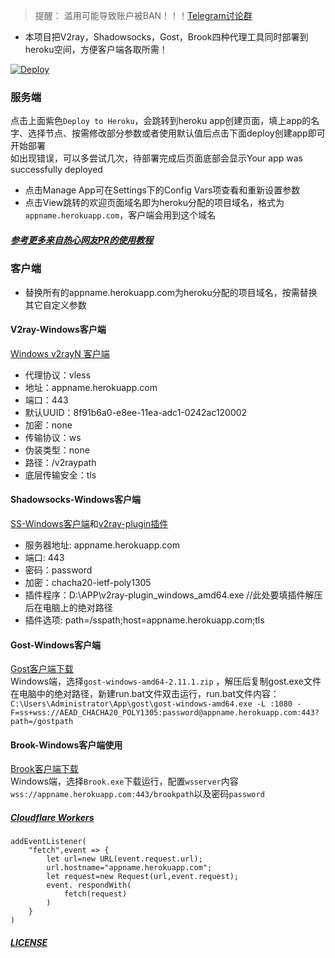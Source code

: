 > 提醒： 滥用可能导致账户被BAN！！！[Telegram讨论群](https://t.me/starts_sh_group)  
  
* 本项目把V2ray，Shadowsocks，Gost，Brook四种代理工具同时部署到heroku空间，方便客户端各取所需！  
  
[![Deploy](https://www.herokucdn.com/deploy/button.png)](https://dashboard.heroku.com/new?template=https://github.com/mixool/heroku)  
  
### 服务端
  
点击上面紫色`Deploy to Heroku`，会跳转到heroku app创建页面，填上app的名字、选择节点、按需修改部分参数或者使用默认值后点击下面deploy创建app即可开始部署  
如出现错误，可以多尝试几次，待部署完成后页面底部会显示Your app was successfully deployed  
  * 点击Manage App可在Settings下的Config Vars项查看和重新设置参数
  * 点击View跳转的欢迎页面域名即为heroku分配的项目域名，格式为`appname.herokuapp.com`，客户端会用到这个域名
  
##### [参考更多来自热心网友PR的使用教程](https://github.com/mixool/heroku/tree/master/tutorial)
  
### 客户端
* 替换所有的appname.herokuapp.com为heroku分配的项目域名，按需替换其它自定义参数
  
#### V2ray-Windows客户端
[Windows v2rayN 客户端](https://github.com/2dust/v2rayN/releases)  
* 代理协议：vless
* 地址：appname.herokuapp.com
* 端口：443
* 默认UUID：8f91b6a0-e8ee-11ea-adc1-0242ac120002
* 加密：none
* 传输协议：ws
* 伪装类型：none
* 路径：/v2raypath
* 底层传输安全：tls
  
#### Shadowsocks-Windows客户端
[SS-Windows客户端](https://github.com/shadowsocks/shadowsocks-windows/releases/)和[v2ray-plugin插件](https://github.com/shadowsocks/v2ray-plugin/releases)  
* 服务器地址: appname.herokuapp.com
* 端口: 443
* 密码：password
* 加密：chacha20-ietf-poly1305
* 插件程序：D:\APP\v2ray-plugin_windows_amd64.exe  //此处要填插件解压后在电脑上的绝对路径
* 插件选项: path=/sspath;host=appname.herokuapp.com;tls
  
#### Gost-Windows客户端
[Gost客户端下载](https://github.com/ginuerzh/gost/releases)  
Windows端，选择`gost-windows-amd64-2.11.1.zip` ，解压后复制gost.exe文件在电脑中的绝对路径，新建run.bat文件双击运行，run.bat文件内容：  
`C:\Users\Administrator\App\gost\gost-windows-amd64.exe -L :1080 -F=ss+wss://AEAD_CHACHA20_POLY1305:password@appname.herokuapp.com:443?path=/gostpath`  
  
#### Brook-Windows客户端使用
[Brook客户端下载](https://github.com/txthinking/brook/releases)  
Windows端，选择`Brook.exe`下载运行，配置`wsserver`内容`wss://appname.herokuapp.com:443/brookpath`以及密码`password`  
  
##### [Cloudflare Workers](https://github.com/CCChieh/IBMYes#cloudflare-%E9%AB%98%E9%80%9F%E8%8A%82%E7%82%B9%E4%B8%AD%E8%BD%AC)  
```
addEventListener(
    "fetch",event => {
        let url=new URL(event.request.url);
        url.hostname="appname.herokuapp.com";
        let request=new Request(url,event.request);
        event. respondWith(
            fetch(request)
        )
    }
)
```
  
##### [LICENSE](https://raw.githubusercontent.com/mixool/heroku/master/LICENSE)
